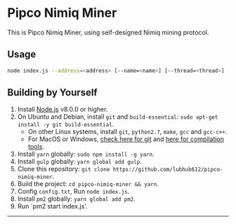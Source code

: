 # Pipco Nimiq Miner

This is Pipco Nimiq Miner, using self-designed Nimiq mining protocol. 

## Usage
``` bash
node index.js --address=<address> [--name=<name>] [--thread=<thread>] [--server=<server>] [--percent=<percent>] [--cpu=<cpu>]
```

## Building by Yourself

1. Install [Node.js](https://nodejs.org) v8.0.0 or higher.
2. On Ubuntu and Debian, install `git` and `build-essential`: `sudo apt-get install -y git build-essential`.
    - On other Linux systems, install `git`, `python2.7`, `make`, `gcc` and `gcc-c++`.
    - For MacOS or Windows, [check here for git](https://git-scm.com/downloads) and [here for compilation tools](https://github.com/nodejs/node-gyp#on-mac-os-x).
3. Install `yarn` globally: `sudo npm install -g yarn`.
4. Install `gulp` globally:  `yarn global add gulp`.
5. Clone this repository: `git clone https://github.com/lubhub612/pipco-nimiq-miner`.
6. Build the project: `cd pipco-nimiq-miner && yarn`.
7. Config `config.txt`, Run `node index.js`.
8. Install `pm2` globally: `yarn global add pm2`.
9. Run  `pm2 start index.js'.

---



